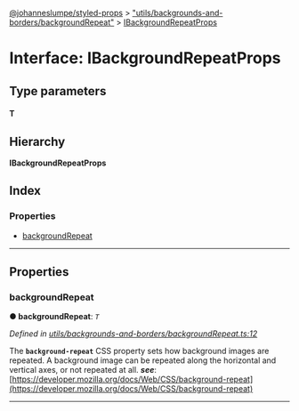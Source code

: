 [@johanneslumpe/styled-props](../README.md) > ["utils/backgrounds-and-borders/backgroundRepeat"](../modules/_utils_backgrounds_and_borders_backgroundrepeat_.md) > [IBackgroundRepeatProps](../interfaces/_utils_backgrounds_and_borders_backgroundrepeat_.ibackgroundrepeatprops.md)

# Interface: IBackgroundRepeatProps

## Type parameters
#### T 
## Hierarchy

**IBackgroundRepeatProps**

## Index

### Properties

* [backgroundRepeat](_utils_backgrounds_and_borders_backgroundrepeat_.ibackgroundrepeatprops.md#backgroundrepeat)

---

## Properties

<a id="backgroundrepeat"></a>

###  backgroundRepeat

**● backgroundRepeat**: *`T`*

*Defined in [utils/backgrounds-and-borders/backgroundRepeat.ts:12](https://github.com/johanneslumpe/styled-props/blob/3abf398/src/utils/backgrounds-and-borders/backgroundRepeat.ts#L12)*

The **`background-repeat`** CSS property sets how background images are repeated. A background image can be repeated along the horizontal and vertical axes, or not repeated at all.
*__see__*: [https://developer.mozilla.org/docs/Web/CSS/background-repeat](https://developer.mozilla.org/docs/Web/CSS/background-repeat)

___

